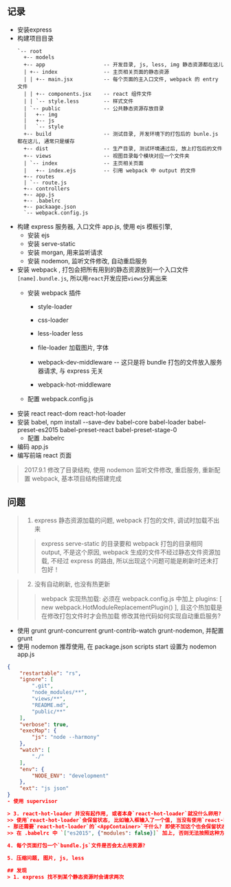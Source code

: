 ## 记录
- 安装express
- 构建项目目录
	```
	`-- root
	  +-- models
	  +-- app 					-- 开发目录, js, less, img 静态资源都在这儿
	  | +-- index 				-- 主页相关页面的静态资源
	  | | +-- main.jsx 			-- 每个页面的主入口文件, webpack 的 entry 文件
	  | | +-- components.jsx 	-- react 组件文件
	  | | `-- style.less 		-- 样式文件
	  | `-- public	 			-- 公共静态资源存放目录
	  |   +-- img
	  |   +-- js
	  |   `-- style
	  +-- build 				-- 测试目录, 开发环境下的打包后的 bunle.js 都在这儿, 通常只是缓存
	  +-- dist 					-- 生产目录, 测试环境通过后, 放上打包后的文件
	  +-- views					-- 视图目录每个模块对应一个文件夹
	  | `-- index 				-- 主页相关页面
	  |   +-- index.ejs 		-- 引用 webpack 中 output 的文件
	  +-- routes
	  | `-- route.js
	  +-- controllers
	  +-- app.js 	
	  +-- .babelrc
	  +-- packaage.json
	  `-- webpack.config.js
- 构建 express 服务器, 入口文件 app.js, 使用 ejs 模板引擎, 
	- 安装 ejs
	- 安装 serve-static
	- 安装 morgan, 用来监听请求
	- 安装 nodemon, 监听文件修改, 自动重启服务
- 安装 webpack , 打包会把所有用到的静态资源放到一个入口文件`[name].bundle.js`, 所以用`react`开发应把`views`分离出来
	- 安装 webpack 插件
		- style-loader 
		- css-loader 
		- less-loader less
		- file-loader      加载图片, 字体

		- webpack-dev-middleware   			-- 这只是将 bundle 打包的文件放入服务器请求, 与 express 无关
		- webpack-hot-middleware

	- 配置 webpack.config.js
- 安装 react react-dom react-hot-loader
- 安装 babel, npm install --save-dev babel-core babel-loader babel-preset-es2015 babel-preset-react babel-preset-stage-0
	- 配置 .babelrc 
- 编码 app.js
- 编写前端 react 页面
> 2017.9.1 修改了目录结构, 使用 nodemon 监听文件修改, 重启服务, 重新配置 webpack, 基本项目结构搭建完成


## 问题

> 1. express 静态资源加载的问题, webpack 打包的文件, 调试时加载不出来
>> express serve-static 的目录要和 webpack 打包的目录相同 output, 不是这个原因, webpack 生成的文件不经过静态文件资源加载, 不经过 express 的路由, 所以出现这个问题可能是刷新时还未打包好！

> 2. 没有自动刷新, 也没有热更新
>> webpack 实现热加载: 必须在 webpack.config.js 中加上 plugins: [ new webpack.HotModuleReplacementPlugin() ], 且这个热加载是在修改打包文件时才会热加载
>> 修改其他代码如何实现自动重启服务?
- 使用 grunt grunt-concurrent grunt-contrib-watch grunt-nodemon, 并配置 grunt
- 使用 nodemon 	推荐使用, 在 package.json scripts start 设置为 nodemon app.js
```nodemon.json
{
	"restartable": "rs",
	"ignore": [
		".git",
		"node_modules/**",
		"views/**",
		"README.md",
		"public/**"
	],
	"verbose": true,
	"execMap": {
		"js": "node --harmony"
	},
	"watch": [
		"./"
	],
	"env": {
		"NODE_ENV": "development"
	},
	"ext": "js json"
}
- 使用 supervisor

> 3. react-hot-loader 并没有起作用, 或者本身`react-hot-loader`就没什么卵用? 在热加载中修改`react`组件的`state`能否实现热加载?
>> 使用`react-hot-loader`会保留状态, 比如输入框输入了一个值, 当没有使用`react-hot-loader`时, 修改代码输入框的值就不存在了, 但是使用`react-hot-loader`之后还会保留输入框的`state`
- 那还需要`react-hot-loader`的`<AppContainer>`干什么? 即使不加这个也会保留状态, 在生产环境中这个会自动禁用, 只返回子组件.`未解决`
>> 在 .babelrc 中 `["es2015", {"modules": false}]` 加上, 否则无法按照这种方法实现热加载 
	
4. 每个页面打包一个`bundle.js`文件是否会太占用资源?

5. 压缩问题, 图片, js, less

## 发现
> 1. express 找不到某个静态资源时会请求两次


